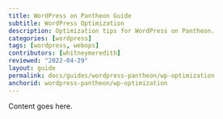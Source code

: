 ```yaml
---
title: WordPress on Pantheon Guide
subtitle: WordPress Optimization 
description: Optimization tips for WordPress on Pantheon.
categories: [wordpress]
tags: [wordpress, webops]
contributors: [whitneymeredith]
reviewed: "2022-04-29"
layout: guide
permalink: docs/guides/wordpress-pantheon/wp-optimization
anchorid: wordpress-pantheon/wp-optimization
---
```


Content goes here.